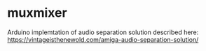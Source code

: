 # muxmixer

Arduino implemtation of audio separation solution described here: https://vintageisthenewold.com/amiga-audio-separation-solution/
